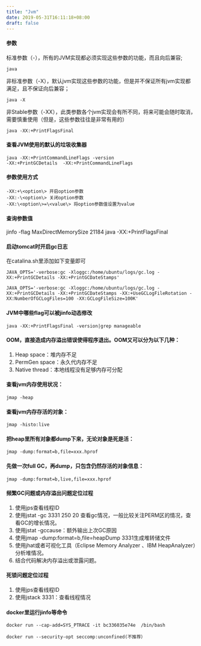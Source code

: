 ```yaml
---
title: "Jvm"
date: 2019-05-31T16:11:18+08:00
draft: false
---
```

#### 参数
标准参数（-），所有的JVM实现都必须实现这些参数的功能，而且向后兼容;
```
java
```
非标准参数（-X），默认jvm实现这些参数的功能，但是并不保证所有jvm实现都满足，且不保证向后兼容；
```
java -X
```
非Stable参数（-XX），此类参数各个jvm实现会有所不同，将来可能会随时取消，需要慎重使用（但是，这些参数往往是非常有用的）
```
java -XX:+PrintFlagsFinal
```
#### 查看JVM使用的默认的垃圾收集器
```
java -XX:+PrintCommandLineFlags -version
-XX:+PrintGCDetails  -XX:+PrintCommandLineFlags
```

#### 参数使用方式
```
-XX:+\<option\> 开启option参数
-XX:-\<option\> 关闭option参数
-XX:\<option\>=\<value\> 将option参数值设置为value
```

#### 查询参数值
jinfo -flag MaxDirectMemorySize 21184
java -XX:+PrintFlagsFinal

#### 启动tomcat时开启gc日志
在catalina.sh里添加如下变量即可

```
JAVA_OPTS='-verbose:gc -Xloggc:/home/ubuntu/logs/gc.log -XX:+PrintGCDetails -XX:+PrintGCDateStamps'
```

```
JAVA_OPTS='-verbose:gc -Xloggc:/home/ubuntu/logs/gc.log -XX:+PrintGCDetails -XX:+PrintGCDateStamps -XX:+UseGCLogFileRotation -XX:NumberOfGCLogFiles=100 -XX:GCLogFileSize=100K'
```

#### JVM中哪些flag可以被jinfo动态修改

```
java -XX:+PrintFlagsFinal -version|grep manageable
```

#### OOM，直接造成内存溢出错误使得程序退出。OOM又可以分为以下几种：
1. Heap space：堆内存不足
1. PermGen space：永久代内存不足
1. Native thread：本地线程没有足够内存可分配

#### 查看jvm内存使用状况：

```
jmap -heap
```

#### 查看jvm内存存活的对象：

```
jmap -histo:live
```

#### 把heap里所有对象都dump下来，无论对象是死是活：

```
jmap -dump:format=b,file=xxx.hprof
```

#### 先做一次full GC，再dump，只包含仍然存活的对象信息：

```
jmap -dump:format=b,live,file=xxx.hprof
```

#### 频繁GC问题或内存溢出问题定位过程
1. 使用jps查看线程ID
1. 使用jstat -gc 3331 250 20 查看gc情况，一般比较关注PERM区的情况，查看GC的增长情况。
1. 使用jstat -gccause：额外输出上次GC原因
1. 使用jmap -dump:format=b,file=heapDump 3331生成堆转储文件
1. 使用jhat或者可视化工具（Eclipse Memory Analyzer 、IBM HeapAnalyzer）分析堆情况。
1. 结合代码解决内存溢出或泄露问题。

#### 死锁问题定位过程
1. 使用jps查看线程ID
1. 使用jstack 3331：查看线程情况

#### docker里运行jinfo等命令

```
docker run --cap-add=SYS_PTRACE -it bc336035e74e  /bin/bash
```

```
docker run --security-opt seccomp:unconfined(不推荐）
```


